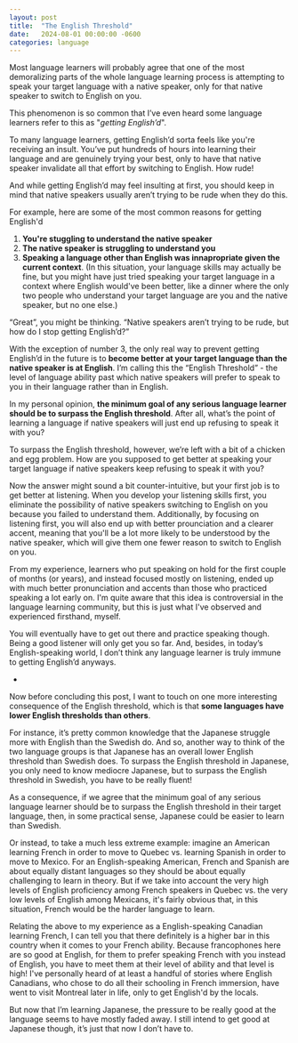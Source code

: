 ```yaml
---
layout: post
title:  "The English Threshold"
date:   2024-08-01 00:00:00 -0600
categories: language
---
```


Most language learners will probably agree that one of the most demoralizing parts of the whole language learning process is attempting to speak your target language with a native speaker, only for that native speaker to switch to English on you.

This phenomenon is so common that I’ve even heard some language learners refer to this as "*getting English’d*".

To many language learners, getting English’d sorta feels like you're receiving an insult. You’ve put hundreds of hours into learning their language and are genuinely trying your best, only to have that native speaker invalidate all that effort by switching to English. How rude!

And while getting English’d may feel insulting at first, you should keep in mind that native speakers usually aren’t trying to be rude when they do this.

For example, here are some of the most common reasons for getting English'd

1. **You're stuggling to understand the native speaker**
2. **The native speaker is struggling to understand you**
3. **Speaking a language other than English was innapropriate given the current context**. (In this situation, your language skills may actually be fine, but you might have just tried speaking your target language in a context where English would've been better, like a dinner where the only two people who understand your target language are you and the native speaker, but no one else.)

“Great”, you might be thinking. “Native speakers aren’t trying to be rude, but how do I stop getting English’d?”

With the exception of number 3, the only real way to prevent getting English’d in the future is to **become better at your target language than the native speaker is at English**. I’m calling this the “English Threshold” - the level of language ability past which native speakers will prefer to speak to you in their language rather than in English.

In my personal opinion, **the minimum goal of any serious language learner should be to surpass the English threshold**. After all, what’s the point of learning a language if native speakers will just end up refusing to speak it with you?

To surpass the English threshold, however, we’re left with a bit of a chicken and egg problem. How are you supposed to get better at speaking your target language if native speakers keep refusing to speak it with you?

Now the answer might sound a bit counter-intuitive, but your first job is to get better at listening. When you develop your listening skills first, you eliminate the possibility of native speakers switching to English on you because you failed to understand them. Additionally, by focusing on listening first, you will also end up with better prounciation and a clearer accent, meaning that you'll be a lot more likely to be understood by the native speaker, which will give them one fewer reason to switch to English on you.

From my experience, learners who put speaking on hold for the first couple of months (or years), and instead focused mostly on listening, ended up with much better pronunciation and accents than those who practiced speaking a lot early on. I'm quite aware that this idea is controversial in the language learning community, but this is just what I've observed and experienced firsthand, myself.

You will eventually have to get out there and practice speaking though. Being a good listener will only get you so far. And, besides, in today’s English-speaking world, I don’t think any language learner is truly immune to getting English’d anyways.

-

Now before concluding this post, I want to touch on one more interesting consequence of the English threshold, which is that **some languages have lower English thresholds than others**.

For instance, it’s pretty common knowledge that the Japanese struggle more with English than the Swedish do. And so, another way to think of the two language groups is that Japanese has an overall lower English threshold than Swedish does. To surpass the English threshold in Japanese, you only need to know mediocre Japanese, but to surpass the English threshold in Swedish, you have to be really fluent!

As a consequence, if we agree that the minimum goal of any serious language learner should be to surpass the English threshold in their target language, then, in some practical sense, Japanese could be easier to learn than Swedish.

Or instead, to take a much less extreme example: imagine an American learning French in order to move to Quebec vs. learning Spanish in order to move to Mexico. For an English-speaking American, French and Spanish are about equally distant languages so they should be about equally challenging to learn in theory. But if we take into account the very high levels of English proficiency among French speakers in Quebec vs. the very low levels of English among Mexicans, it's fairly obvious that, in this situation, French would be the harder language to learn.

Relating the above to my experience as a English-speaking Canadian learning French, I can tell you that there definitely is a higher bar in this country when it comes to your French ability. Because francophones here are so good at English, for them to prefer speaking French with you instead of English, you have to meet them at their level of ability and that level is high! I've personally heard of at least a handful of stories where English Canadians, who chose to do all their schooling in French immersion, have went to visit Montreal later in life, only to get English'd by the locals.

But now that I’m learning Japanese, the pressure to be really good at the language seems to have mostly faded away. I still intend to get good at Japanese though, it’s just that now I don’t have to.